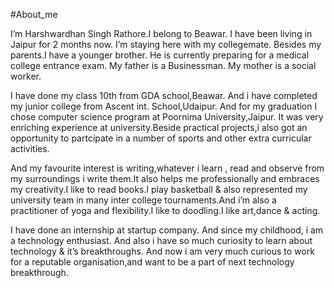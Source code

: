 #About_me


I’m Harshwardhan Singh Rathore.I belong to Beawar.
I have been living in Jaipur for 2 months now.
I’m staying here with my collegemate.
Besides my parents.I have a younger brother.
He is currently preparing for a medical college entrance exam.
My father is a Businessman.
My mother is a social worker.

I have done my class 10th from GDA school,Beawar.
And i have completed my junior college from Ascent int. School,Udaipur.
And for my graduation I chose computer science program at Poornima University,Jaipur.
It was very enriching experience at university.Beside practical projects,i also got an opportunity
to partcipate in a number of sports and other extra curricular activities.

And my favourite interest is writing,whatever i learn , read and observe from my surroundings i write them.It also helps me professionally and embraces my creativity.I like to read books.I play basketball & also represented my university team in many inter college tournaments.And i’m also a practitioner of yoga and flexibility.I like to  doodling.I like art,dance & acting.

I have done an internship at startup company.
And since my childhood, i am a technology enthusiast.
And also i have so much curiosity to learn about technology & it’s breakthroughs.
And now i am very much curious to work for a reputable organisation,and want to be a 
part of next technology breakthrough.
